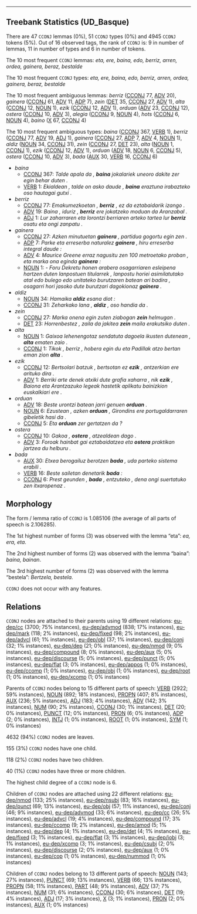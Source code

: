

--------------------------------------------------------------------------------

## Treebank Statistics (UD_Basque)

There are 47 `CCONJ` lemmas (0%), 51 `CCONJ` types (0%) and 4945 `CCONJ` tokens (5%).
Out of 16 observed tags, the rank of `CCONJ` is: 9 in number of lemmas, 11 in number of types and 6 in number of tokens.

The 10 most frequent `CCONJ` lemmas: <em>eta, ere, baina, edo, berriz, arren, ordea, gainera, beraz, bestalde</em>

The 10 most frequent `CCONJ` types:  <em>eta, ere, baina, edo, berriz, arren, ordea, gainera, beraz, bestalde</em>

The 10 most frequent ambiguous lemmas: <em>berriz</em> ([CCONJ]() 77, [ADV]() 20), <em>gainera</em> ([CCONJ]() 61, [ADV]() 11, [ADP]() 7), <em>zein</em> ([DET]() 35, [CCONJ]() 27, [ADV]() 1), <em>alta</em> ([CCONJ]() 12, [NOUN]() 1), <em>ezik</em> ([CCONJ]() 12, [ADV]() 1), <em>orduan</em> ([ADV]() 23, [CCONJ]() 12), <em>ostera</em> ([CCONJ]() 10, [ADV]() 3), <em>alegia</em> ([CCONJ]() 9, [NOUN]() 4), <em>hots</em> ([CCONJ]() 6, [NOUN]() 4), <em>baino</em> ([X]() 67, [CCONJ]() 4)

The 10 most frequent ambiguous types:  <em>baina</em> ([CCONJ]() 367, [VERB]() 1), <em>berriz</em> ([CCONJ]() 77, [ADV]() 19, [ADJ]() 1), <em>gainera</em> ([CCONJ]() 27, [ADP]() 7, [ADV]() 4, [NOUN]() 1), <em>aldiz</em> ([NOUN]() 34, [CCONJ]() 31), <em>zein</em> ([CCONJ]() 27, [DET]() 23), <em>alta</em> ([NOUN]() 1, [CCONJ]() 1), <em>ezik</em> ([CCONJ]() 12, [ADV]() 1), <em>orduan</em> ([ADV]() 18, [NOUN]() 6, [CCONJ]() 5), <em>ostera</em> ([CCONJ]() 10, [ADV]() 3), <em>bada</em> ([AUX]() 30, [VERB]() 16, [CCONJ]() 6)


* <em>baina</em>
  * [CCONJ]() 367: <em>Talde apala da , <b>baina</b> jokalariek uneoro dakite zer egin behar duten .</em>
  * [VERB]() 1: <em>Ekialdean , talde on asko daude , <b>baina</b> eraztuna irabazteko oso hautagai gutxi .</em>
* <em>berriz</em>
  * [CCONJ]() 77: <em>Emakumezkoetan , <b>berriz</b> , ez da eztabaidarik izango .</em>
  * [ADV]() 19: <em>Baina , iduriz , <b>berriz</b> ere jokatzeko moduan da Aranzabal .</em>
  * [ADJ]() 1: <em>Lur zaharraren eta lorontzi berriaren arteko tartea lur <b>berriz</b> osatu eta ongi zanpatu .</em>
* <em>gainera</em>
  * [CCONJ]() 27: <em>Azken minutuetan <b>gainera</b> , partidua gogortu egin zen .</em>
  * [ADP]() 7: <em>Parke eta erreserba naturalez <b>gainera</b> , hiru erreserba integral daude :</em>
  * [ADV]() 4: <em>Maurice Greene erraz nagusitu zen 100 metroetako proban , eta marka ona eginda <b>gainera</b> :</em>
  * [NOUN]() 1: <em>- Foru Dekretu honen arabera osagarriaren esleipena hartzen duten lanpostuen titularrek , lanpostu horiei asimilatutako atal edo bulego edo unitateko burutzaren batean ari badira , osagarri hori jasoko dute burutzari dagokionaz <b>gainera</b> .</em>
* <em>aldiz</em>
  * [NOUN]() 34: <em>Hamaika <b>aldiz</b> esana diot :</em>
  * [CCONJ]() 31: <em>Zeharkako lana , <b>aldiz</b> , oso handia da .</em>
* <em>zein</em>
  * [CCONJ]() 27: <em>Marka onena egin zuten ziabogan <b>zein</b> helmugan .</em>
  * [DET]() 23: <em>Horrenbestez , zaila da jakitea <b>zein</b> maila erakutsiko duten .</em>
* <em>alta</em>
  * [NOUN]() 1: <em>Gaixoa lehenengotaz sendatuta dagoela ikusten dutenean , <b>alta</b> ematen zaio .</em>
  * [CCONJ]() 1: <em>Tikok , berriz , hobera egin du eta Padillak atzo bertan eman zion <b>alta</b> .</em>
* <em>ezik</em>
  * [CCONJ]() 12: <em>Bertsolari batzuk , bertsotan ez <b>ezik</b> , antzerkian ere arituko dira .</em>
  * [ADV]() 1: <em>Berriki arte denek atxiki dute grafia xaharra , nik <b>ezik</b> , Baiona eta Arantzazuko legeak hastetik aplikatu bainizkion euskalkiari ere .</em>
* <em>orduan</em>
  * [ADV]() 18: <em>Beste urontzi batean jarri genuen <b>orduan</b> .</em>
  * [NOUN]() 6: <em>Ezustean , azken <b>orduan</b> , Girondins ere portugaldarraren gibeletik hasi da .</em>
  * [CCONJ]() 5: <em>Eta <b>orduan</b> zer gertatzen da ?</em>
* <em>ostera</em>
  * [CCONJ]() 10: <em>Gakoa , <b>ostera</b> , atzealdean dago .</em>
  * [ADV]() 3: <em>Foroak hainbat gai eztabaidatzea eta <b>ostera</b> praktikan jartzea du helburu .</em>
* <em>bada</em>
  * [AUX]() 30: <em>Etxea berogailuz berotzen <b>bada</b> , uda parteko sistema erabili .</em>
  * [VERB]() 16: <em>Beste sailetan denetarik <b>bada</b> :</em>
  * [CCONJ]() 6: <em>Prest geunden , <b>bada</b> , entzuteko , dena ongi suertatuko zen itxaropenaz .</em>

## Morphology

The form / lemma ratio of `CCONJ` is 1.085106 (the average of all parts of speech is 2.106285).

The 1st highest number of forms (3) was observed with the lemma “eta”: <em>ea, era, eta</em>.

The 2nd highest number of forms (2) was observed with the lemma “baina”: <em>baina, bainan</em>.

The 3rd highest number of forms (2) was observed with the lemma “bestela”: <em>Bertzela, bestela</em>.

`CCONJ` does not occur with any features.


## Relations

`CCONJ` nodes are attached to their parents using 19 different relations: [eu-dep/cc]() (3700; 75% instances), [eu-dep/advmod]() (838; 17% instances), [eu-dep/mark]() (118; 2% instances), [eu-dep/fixed]() (98; 2% instances), [eu-dep/advcl]() (61; 1% instances), [eu-dep/obl]() (37; 1% instances), [eu-dep/conj]() (32; 1% instances), [eu-dep/dep]() (21; 0% instances), [eu-dep/nmod]() (9; 0% instances), [eu-dep/compound]() (8; 0% instances), [eu-dep/aux]() (5; 0% instances), [eu-dep/discourse]() (5; 0% instances), [eu-dep/punct]() (5; 0% instances), [eu-dep/flat]() (3; 0% instances), [eu-dep/appos]() (1; 0% instances), [eu-dep/ccomp]() (1; 0% instances), [eu-dep/obj]() (1; 0% instances), [eu-dep/root]() (1; 0% instances), [eu-dep/xcomp]() (1; 0% instances)

Parents of `CCONJ` nodes belong to 15 different parts of speech: [VERB]() (2922; 59% instances), [NOUN]() (892; 18% instances), [PROPN]() (407; 8% instances), [AUX]() (236; 5% instances), [ADJ]() (183; 4% instances), [ADV]() (142; 3% instances), [NUM]() (90; 2% instances), [CCONJ]() (30; 1% instances), [DET]() (20; 0% instances), [PUNCT]() (12; 0% instances), [PRON]() (6; 0% instances), [ADP]() (2; 0% instances), [INTJ]() (1; 0% instances), [ROOT]() (1; 0% instances), [SYM]() (1; 0% instances)

4632 (94%) `CCONJ` nodes are leaves.

155 (3%) `CCONJ` nodes have one child.

118 (2%) `CCONJ` nodes have two children.

40 (1%) `CCONJ` nodes have three or more children.

The highest child degree of a `CCONJ` node is 6.

Children of `CCONJ` nodes are attached using 22 different relations: [eu-dep/nmod]() (133; 25% instances), [eu-dep/nsubj]() (83; 16% instances), [eu-dep/punct]() (69; 13% instances), [eu-dep/obj]() (57; 11% instances), [eu-dep/conj]() (46; 9% instances), [eu-dep/advmod]() (33; 6% instances), [eu-dep/cc]() (26; 5% instances), [eu-dep/advcl]() (19; 4% instances), [eu-dep/compound]() (17; 3% instances), [eu-dep/ccomp]() (9; 2% instances), [eu-dep/amod]() (5; 1% instances), [eu-dep/dep]() (4; 1% instances), [eu-dep/det]() (4; 1% instances), [eu-dep/fixed]() (3; 1% instances), [eu-dep/flat]() (3; 1% instances), [eu-dep/iobj]() (3; 1% instances), [eu-dep/xcomp]() (3; 1% instances), [eu-dep/csubj]() (2; 0% instances), [eu-dep/discourse]() (2; 0% instances), [eu-dep/aux]() (1; 0% instances), [eu-dep/cop]() (1; 0% instances), [eu-dep/nummod]() (1; 0% instances)

Children of `CCONJ` nodes belong to 13 different parts of speech: [NOUN]() (143; 27% instances), [PUNCT]() (69; 13% instances), [VERB]() (66; 13% instances), [PROPN]() (58; 11% instances), [PART]() (48; 9% instances), [ADV]() (37; 7% instances), [NUM]() (31; 6% instances), [CCONJ]() (30; 6% instances), [DET]() (19; 4% instances), [ADJ]() (17; 3% instances), [X]() (3; 1% instances), [PRON]() (2; 0% instances), [AUX]() (1; 0% instances)

